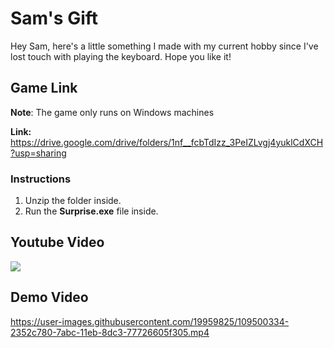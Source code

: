 # Sam's Gift

Hey Sam, here's a little something I made with my current hobby since I've lost touch with playing the keyboard. Hope you like it!

## Game Link

**__Note__**: The game only runs on Windows machines

**Link:** https://drive.google.com/drive/folders/1nf__fcbTdIzz_3PeIZLvgj4yuklCdXCH?usp=sharing

### Instructions

1. Unzip the folder inside.
2. Run the **Surprise.exe** file inside.

## Youtube Video

[![](http://img.youtube.com/vi/aSYrT2zAuyg/0.jpg)](http://www.youtube.com/watch?v=aSYrT2zAuyg "")


## Demo Video

https://user-images.githubusercontent.com/19959825/109500334-2352c780-7abc-11eb-8dc3-77726605f305.mp4


